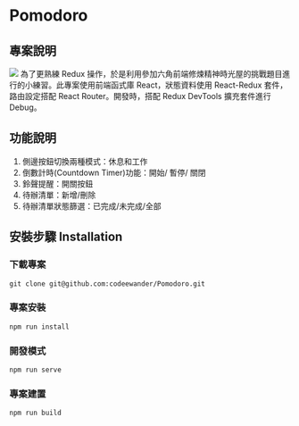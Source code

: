 # Pomodoro

## 專案說明

![](https://i.imgur.com/RXytyLi.png)
為了更熟練 Redux 操作，於是利用參加六角前端修煉精神時光屋的挑戰題目進行的小練習。此專案使用前端函式庫 React，狀態資料使用 React-Redux 套件，路由設定搭配 React Router。開發時，搭配 Redux DevTools 擴充套件進行 Debug。

## 功能說明

1. 側邊按鈕切換兩種模式：休息和工作
2. 倒數計時(Countdown Timer)功能：開始/ 暫停/ 關閉
3. 鈴聲提醒：開關按鈕
4. 待辦清單：新增/刪除
5. 待辦清單狀態篩選：已完成/未完成/全部

## 安裝步驟 Installation

### 下載專案

```
git clone git@github.com:codeewander/Pomodoro.git
```

### 專案安裝

```
npm run install
```

### 開發模式

```
npm run serve
```

### 專案建置

```
npm run build
```
